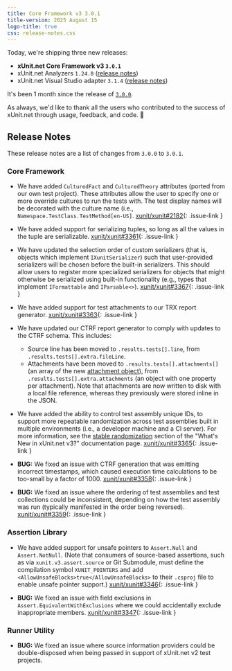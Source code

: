 ```yaml
---
title: Core Framework v3 3.0.1
title-version: 2025 August 15
logo-title: true
css: release-notes.css
---
```


Today, we're shipping three new releases:

* **xUnit.net Core Framework v3 `3.0.1`**
* xUnit.net Analyzers `1.24.0` ([release notes](/releases/analyzers/1.24.0))
* xUnit.net Visual Studio adapter `3.1.4` ([release notes](/releases/visualstudio/3.1.4))

It's been 1 month since the release of [`3.0.0`](/releases/v3/3.0.0).

As always, we'd like to thank all the users who contributed to the success of xUnit.net through usage, feedback, and code. 🎉

## Release Notes

These release notes are a list of changes from `3.0.0` to `3.0.1`.

### Core Framework

* We have added `CulturedFact` and `CulturedTheory` attributes (ported from our own test project). These attributes allow the user to specify one or more override cultures to run the tests with. The test display names will be decorated with the culture name (i.e., `Namespace.TestClass.TestMethod[en-US]`. [xunit/xunit#2182](https://github.com/xunit/xunit/issues/2182){: .issue-link }

* We have added support for serializing tuples, so long as all the values in the tuple are serializable. [xunit/xunit#3361](https://github.com/xunit/xunit/issues/3361){: .issue-link }

* We have updated the selection order of custom serializers (that is, objects which implement `IXunitSerializer`) such that user-provided serializers will be chosen before the built-in serializers. This should allow users to register more specialized serializers for objects that might otherwise be serialized using built-in functionality (e.g., types that implement `IFormattable` and `IParsable<>`). [xunit/xunit#3367](https://github.com/xunit/xunit/issues/3367){: .issue-link }

* We have added support for test attachments to our TRX report generator. [xunit/xunit#3363](https://github.com/xunit/xunit/issues/3363){: .issue-link }

* We have updated our CTRF report generator to comply with updates to the CTRF schema. This includes:

  * Source line has been moved to `.results.tests[].line`, from `.results.tests[].extra.fileLine`.
  * Attachments have been moved to `.results.tests[].attachments[]` (an array of the new [attachment object](https://ctrf.io/docs/specification/test#attachment-object)), from `.results.tests[].extra.attachments` (an object with one property per attachment). Note that attachments are now written to disk with a local file reference, whereas they previously were stored inline in the JSON.

* We have added the ability to control test assembly unique IDs, to support more repeatable randomization across test assemblies built in multiple environments (i.e., a developer machine and a CI server). For more information, see the [stable randomization](/docs/getting-started/v3/whats-new#stable-randomization) section of the "What's New in xUnit.net v3?" documentation page. [xunit/xunit#3365](https://github.com/xunit/xunit/issues/3365){: .issue-link }

* **BUG:** We fixed an issue with CTRF generation that was emitting incorrect timestamps, which caused execution time calculations to be too-small by a factor of 1000. [xunit/xunit#3358](https://github.com/xunit/xunit/issues/3358){: .issue-link }

* **BUG:** We fixed an issue where the ordering of test assemblies and test collections could be inconsistent, depending on how the test assembly was run (typically manifested in the order being reversed). [xunit/xunit#3359](https://github.com/xunit/xunit/issues/3359){: .issue-link }

### Assertion Library

* We have added support for unsafe pointers to `Assert.Null` and `Assert.NotNull`. (Note that consumers of source-based assertions, such as via `xunit.v3.assert.source` or Git Submodule, must define the compilation symbol `XUNIT_POINTERS` and add `<AllowUnsafeBlocks>true</AllowUnsafeBlocks>` to their `.csproj` file to enable unsafe pointer support.) [xunit/xunit#3346](https://github.com/xunit/xunit/issues/3346){: .issue-link }

* **BUG:** We fixed an issue with field exclusions in `Assert.EquivalentWithExclusions` where we could accidentally exclude inappropriate members. [xunit/xunit#3347](https://github.com/xunit/xunit/issues/3347){: .issue-link }

### Runner Utility

* **BUG:** We fixed an issue where source information providers could be double-disposed when being passed in support of xUnit.net v2 test projects.

